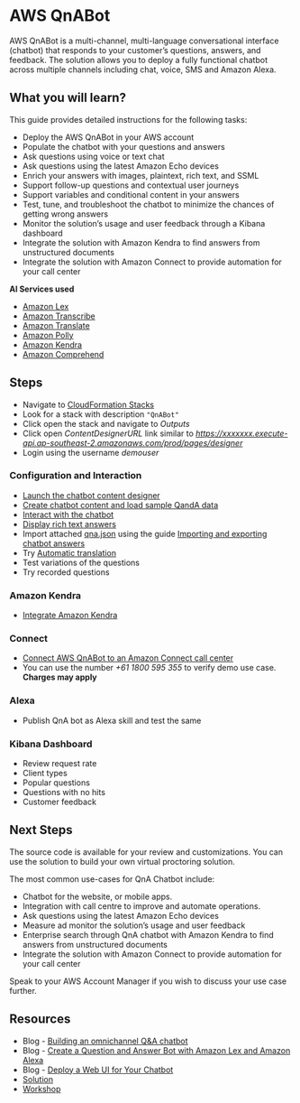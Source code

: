 # AWS QnABot

AWS QnABot is a multi-channel, multi-language conversational interface (chatbot) that responds to your customer’s questions, answers, and feedback. The solution allows you to deploy a fully functional chatbot across multiple channels including chat, voice, SMS and Amazon Alexa. 

## What you will learn?
This guide provides detailed instructions for the following tasks:

- Deploy the AWS QnABot in your AWS account
- Populate the chatbot with your questions and answers
- Ask questions using voice or text chat
- Ask questions using the latest Amazon Echo devices
- Enrich your answers with images, plaintext, rich text, and SSML
- Support follow-up questions and contextual user journeys
- Support variables and conditional content in your answers
- Test, tune, and troubleshoot the chatbot to minimize the chances of getting wrong answers
- Monitor the solution’s usage and user feedback through a Kibana dashboard
- Integrate the solution with Amazon Kendra to find answers from unstructured documents
- Integrate the solution with Amazon Connect to provide automation for your call center

**AI Services used**
- [Amazon Lex](https://aws.amazon.com/lex/)
- [Amazon Transcribe](https://aws.amazon.com/transcribe/)
- [Amazon Translate](https://aws.amazon.com/translate/)
- [Amazon Polly](https://aws.amazon.com/polly/)
- [Amazon Kendra](https://aws.amazon.com/kendra/)
- [Amazon Comprehend](https://aws.amazon.com/comprehend/)

## Steps
- Navigate to [CloudFormation Stacks](https://ap-southeast-2.console.aws.amazon.com/cloudformation/home?region=ap-southeast-2#/stacks?filteringStatus=active&filteringText=&viewNested=false&hideStacks=false&stackId=)
- Look for a stack with description `"QnABot"`
- Click open the stack and navigate to *Outputs*
- Click open *ContentDesignerURL* link similar to *https://xxxxxxx.execute-api.ap-southeast-2.amazonaws.com/prod/pages/designer*
- Login using the username *demouser*
### Configuration and Interaction
- [Launch the chatbot content designer](https://docs.aws.amazon.com/solutions/latest/aws-qnabot/automated-deployment.html#launch-the-chatbot-content-designer)
- [Create chatbot content and load sample QandA data](https://docs.aws.amazon.com/solutions/latest/aws-qnabot/automated-deployment.html#create-chatbot-content-and-load-sample-qanda-data)
- [Interact with the chatbot](https://docs.aws.amazon.com/solutions/latest/aws-qnabot/automated-deployment.html#interact-with-the-chatbot)
- [Display rich text answers](https://docs.aws.amazon.com/solutions/latest/aws-qnabot/displaying-rich-text-answers.html)
- Import attached [qna.json](./data/qna.json) using the guide [Importing and exporting chatbot answers](https://docs.aws.amazon.com/solutions/latest/aws-qnabot/importing-and-exporting-chatbot-answers.html)
- Try [Automatic translation](https://docs.aws.amazon.com/solutions/latest/aws-qnabot/automatic-translation.html)
- Test variations of the questions
- Try recorded questions

### Amazon Kendra
- [Integrate Amazon Kendra](https://docs.aws.amazon.com/solutions/latest/aws-qnabot/integrate-amazon-kendra.html)

### Connect
- [Connect AWS QnABot to an Amazon Connect call center](https://docs.aws.amazon.com/solutions/latest/aws-qnabot/connect-aws-qnabot-to-an-amazon-connect-call-center.html)
- You can use the number *+61 1800 595 355* to verify demo use case. **Charges may apply**

### Alexa
- Publish QnA bot as Alexa skill and test the same

### Kibana Dashboard
- Review request rate
- Client types
- Popular questions
- Questions with no hits
- Customer feedback 

## Next Steps
The source code is available for your review and customizations. You can use the solution to build your own virtual proctoring solution.

The most common use-cases for QnA Chatbot include:
- Chatbot for the website, or mobile apps.
- Integration with call centre to improve and automate operations.
- Ask questions using the latest Amazon Echo devices
- Measure ad monitor the solution’s usage and user feedback
- Enterprise search through QnA chatbot with Amazon Kendra to find answers from unstructured documents
- Integrate the solution with Amazon Connect to provide automation for your call center

Speak to your AWS Account Manager if you wish to discuss your use case further.

## Resources
- Blog - [Building an omnichannel Q&A chatbot](https://aws.amazon.com/blogs/machine-learning/building-a-multi-channel-qa-chatbot-with-amazon-connect-amazon-lex-amazon-kendra-and-the-open-source-qnabot-project/)
- Blog - [Create a Question and Answer Bot with Amazon Lex and Amazon Alexa](https://aws.amazon.com/blogs/machine-learning/creating-a-question-and-answer-bot-with-amazon-lex-and-amazon-alexa/)
- Blog - [Deploy a Web UI for Your Chatbot](https://aws.amazon.com/blogs/machine-learning/deploy-a-web-ui-for-your-chatbot/)
- [Solution](https://aws.amazon.com/solutions/implementations/aws-qnabot/)
- [Workshop](https://catalog.us-east-1.prod.workshops.aws/v2/workshops/20c56f9e-9c0a-4174-a661-9f40d9f063ac/)
